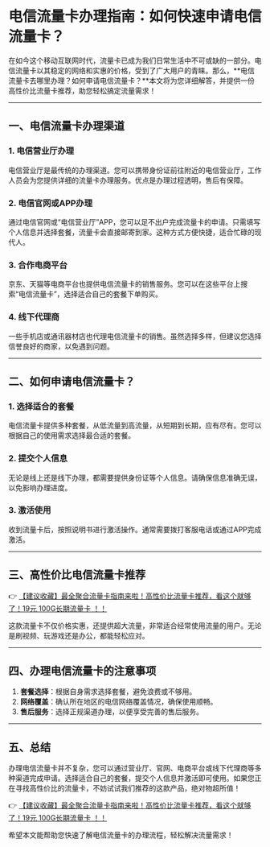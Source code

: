 # 电信流量卡办理指南：如何快速申请电信流量卡？

在如今这个移动互联网时代，流量卡已成为我们日常生活中不可或缺的一部分。电信流量卡以其稳定的网络和实惠的价格，受到了广大用户的青睐。那么，**电信流量卡去哪里办理？如何申请电信流量卡？**本文将为您详细解答，并提供一份高性价比流量卡推荐，助您轻松搞定流量需求！

---

## 一、电信流量卡办理渠道

### 1. 电信营业厅办理
电信营业厅是最传统的办理渠道。您可以携带身份证前往附近的电信营业厅，工作人员会为您提供详细的流量卡办理服务。优点是办理过程透明，售后有保障。

### 2. 电信官网或APP办理
通过电信官网或“电信营业厅”APP，您可以足不出户完成流量卡的申请。只需填写个人信息并选择套餐，流量卡会直接邮寄到家。这种方式方便快捷，适合忙碌的现代人。

### 3. 合作电商平台
京东、天猫等电商平台也提供电信流量卡的销售服务。您可以在这些平台上搜索“电信流量卡”，选择适合自己的套餐下单购买。

### 4. 线下代理商
一些手机店或通讯器材店也代理电信流量卡的销售。虽然选择多样，但建议您选择信誉良好的商家，以免遇到问题。

---

## 二、如何申请电信流量卡？

### 1. 选择适合的套餐
电信流量卡提供多种套餐，从低流量到高流量，从短期到长期，应有尽有。您可以根据自己的使用需求选择最合适的套餐。

### 2. 提交个人信息
无论是线上还是线下办理，都需要提供身份证等个人信息。请确保信息准确无误，以免影响办理进度。

### 3. 激活使用
收到流量卡后，按照说明书进行激活操作。通常需要拨打客服电话或通过APP完成激活。

---

## 三、高性价比电信流量卡推荐

👉 [【建议收藏】最全聚合流量卡指南来啦！高性价比流量卡推荐，看这个就够了！19元 100G长期流量卡 ！！](https://bit.ly/Liuliangka)

这款流量卡不仅价格实惠，还提供超大流量，非常适合经常使用流量的用户。无论是刷视频、玩游戏还是办公，都能轻松应对。

---

## 四、办理电信流量卡的注意事项

1. **套餐选择**：根据自身需求选择套餐，避免浪费或不够用。
2. **网络覆盖**：确认所在地区的电信网络覆盖情况，确保使用顺畅。
3. **售后服务**：选择正规渠道办理，以便享受完善的售后服务。

---

## 五、总结

办理电信流量卡并不复杂，您可以通过营业厅、官网、电商平台或线下代理商等多种渠道完成申请。选择适合自己的套餐，提交个人信息并激活即可使用。如果您正在寻找高性价比的流量卡，不妨试试我们推荐的这款产品，绝对物超所值！

👉 [【建议收藏】最全聚合流量卡指南来啦！高性价比流量卡推荐，看这个就够了！19元 100G长期流量卡 ！！](https://bit.ly/Liuliangka)

希望本文能帮助您快速了解电信流量卡的办理流程，轻松解决流量需求！
